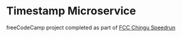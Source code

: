 Timestamp Microservice
======================

freeCodeCamp project completed as part of [FCC Chingu Speedrun](https://github.com/P1xt/chingu-fcc-speedrun-p1xt)